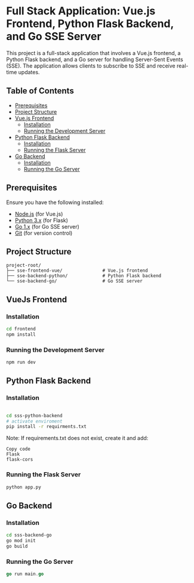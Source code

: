 # Full Stack Application: Vue.js Frontend, Python Flask Backend, and Go SSE Server

This project is a full-stack application that involves a Vue.js frontend, a Python Flask backend, and a Go server for handling Server-Sent Events (SSE). The application allows clients to subscribe to SSE and receive real-time updates.

## Table of Contents

- [Prerequisites](#prerequisites)
- [Project Structure](#project-structure)
- [Vue.js Frontend](#vuejs-frontend)
  - [Installation](#installation)
  - [Running the Development Server](#running-the-development-server)
- [Python Flask Backend](#python-flask-backend)
  - [Installation](#installation-1)
  - [Running the Flask Server](#running-the-flask-server)
- [Go Backend](#go-backend)
  - [Installation](#installation-2)
  - [Running the Go Server](#running-the-go-server)

## Prerequisites

Ensure you have the following installed:

- [Node.js](https://nodejs.org/) (for Vue.js)
- [Python 3.x](https://www.python.org/) (for Flask)
- [Go 1.x](https://golang.org/) (for Go SSE server)
- [Git](https://git-scm.com/) (for version control)

## Project Structure

```plaintext
project-root/
├── sse-frontend-vue/               # Vue.js frontend
├── sse-backend-python/             # Python Flask backend
└── sse-backend-go/                 # Go SSE server

```

## VueJs Frontend
### Installation
```bash
cd frontend
npm install
```


### Running the Development Server
```bash
npm run dev
```


## Python Flask Backend
### Installation
```bash

cd sss-python-backend
# activate enviroment
pip install -r requirments.txt
```
Note: If requirements.txt does not exist, create it and add:

```plaintext
Copy code
Flask
flask-cors
```


### Running the Flask Server
```python
python app.py
```


## Go Backend
### Installation
```bash
cd sss-backend-go
go mod init
go build
```


### Running the Go Server
```go
go run main.go
```
